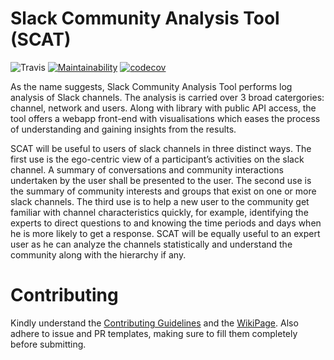 # Slack Community Analysis Tool (SCAT)
![Travis](https://travis-ci.org/rohangoel96/Slack-Community-Analysis-Tool.svg?branch=master) [![Maintainability](https://api.codeclimate.com/v1/badges/8ad3c8bc31732ab0f579/maintainability)](https://codeclimate.com/github/rohangoel96/Slack-Community-Analysis-Tool/maintainability) [![codecov](https://codecov.io/gh/rohangoel96/Slack-Community-Analysis-Tool/branch/master/graph/badge.svg)](https://codecov.io/gh/rohangoel96/Slack-Community-Analysis-Tool)


As the name suggests, Slack Community Analysis Tool performs log analysis of Slack channels. The analysis is carried over 3 broad catergories: channel, network and users. Along with library with public API access, the tool offers a webapp front-end with visualisations which eases the process of understanding and gaining insights from the results.  

SCAT will be useful to users of slack channels in three distinct ways. The first use is the ego-centric view of a participant’s activities on the slack channel. A summary of conversations and community interactions undertaken by the user shall be presented to the user. The second use is the summary of community interests and groups that exist on one or more slack channels. The third use is to help a new user to the community get familiar with channel characteristics quickly, for example, identifying the experts to direct questions to and knowing the time periods and days when he is more likely to get a response. SCAT will be equally useful to an expert user as he can analyze the channels statistically and understand the community along with the hierarchy if any.

# Contributing
Kindly understand the [Contributing Guidelines](https://github.com/rohangoel96/Slack-Community-Analysis-Tool/blob/master/.github/CONTRIBUTING.md) and the [WikiPage](https://github.com/rohangoel96/Slack-Community-Analysis-Tool/wiki). Also adhere to issue and PR templates, making sure to fill them completely before submitting.
